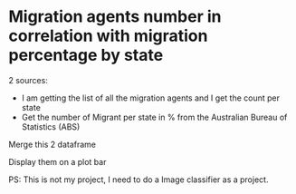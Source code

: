 # Migration agents number in correlation with migration percentage by state

2 sources:
- I am getting the list of all the migration agents and I get the count per state
- Get the number of Migrant per state in % from the Australian Bureau of Statistics (ABS)


Merge this 2 dataframe

Display them on a plot bar

PS: This is not my project, I need to do a Image classifier as a project.
